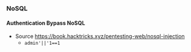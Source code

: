 ### NoSQL
#### Authentication Bypass NoSQL
- Source https://book.hacktricks.xyz/pentesting-web/nosql-injection
    - `admin'||'1==1`